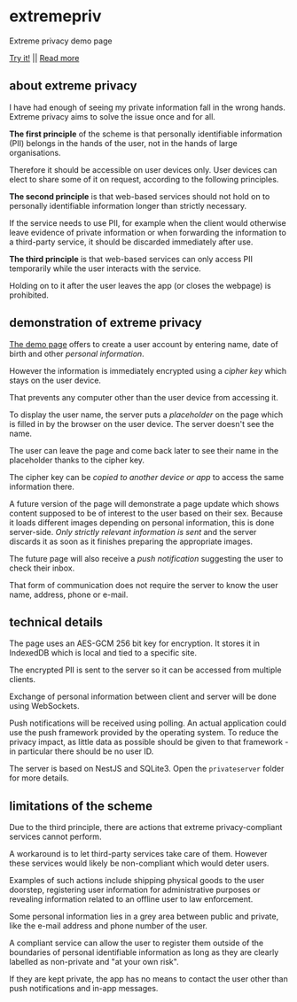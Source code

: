 # extremepriv

Extreme privacy demo page

[Try it!](https://extremepriv.bredelet.com)
||
[Read more](https://medium.com/@bredelet/we-can-have-extreme-privacy-ea424a797e83)

## about extreme privacy

I have had enough of seeing my private information fall in the wrong hands. Extreme privacy aims to solve the issue once and for all.

**The first principle** of the scheme is that personally identifiable information (PII) belongs in the hands of the user, not in the hands of large organisations.

Therefore it should be accessible on user devices only. User devices can elect to share some of it on request, according to the following principles.

**The second principle** is that web-based services should not hold on to personally identifiable information longer than strictly necessary.

If the service needs to use PII, for example when the client would otherwise leave evidence of private information or when forwarding the information to a third-party service, it should be discarded immediately after use.

**The third principle** is that web-based services can only access PII temporarily while the user interacts with the service.

Holding on to it after the user leaves the app (or closes the webpage) is prohibited.

## demonstration of extreme privacy

[The demo page](https://extremepriv.bredelet.com) offers to create a user account by entering name, date of birth and other *personal information*.

However the information is immediately encrypted using a *cipher key* which stays on the user device.

That prevents any computer other than the user device from accessing it.

To display the user name, the server puts a *placeholder* on the page which is filled in by the browser on the user device. The server doesn't see the name.

The user can leave the page and come back later to see their name in the placeholder thanks to the cipher key.

The cipher key can be *copied to another device or app* to access the same information there.

A future version of the page will demonstrate a page update which shows content supposed to be of interest to the user based on their sex. Because it loads different images depending on personal information, this is done server-side. *Only strictly relevant information is sent* and the server discards it as soon as it finishes preparing the appropriate images.

The future page will also receive a *push notification* suggesting the user to check their inbox.

That form of communication does not require the server to know the user name, address, phone or e-mail.

## technical details

The page uses an AES-GCM 256 bit key for encryption. It stores it in IndexedDB which is local and tied to a specific site.

The encrypted PII is sent to the server so it can be accessed from multiple clients.

Exchange of personal information between client and server will be done using WebSockets.

Push notifications will be received using polling. An actual application could use the push framework provided by the operating system. To reduce the privacy impact, as little data as possible should be given to that framework - in particular there should be no user ID.

The server is based on NestJS and SQLite3. Open the `privateserver` folder for more details.

## limitations of the scheme

Due to the third principle, there are actions that extreme privacy-compliant services cannot perform.

A workaround is to let third-party services take care of them. However these services would likely be non-compliant which would deter users.

Examples of such actions include shipping physical goods to the user doorstep, registering user information for administrative purposes or revealing information related to an offline user to law enforcement.

Some personal information lies in a grey area between public and private, like the e-mail address and phone number of the user.

A compliant service can allow the user to register them outside of the boundaries of personal identifiable information as long as they are clearly labelled as non-private and "at your own risk".

If they are kept private, the app has no means to contact the user other than push notifications and in-app messages.
